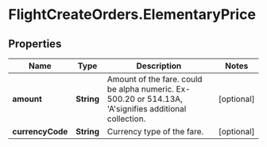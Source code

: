 # FlightCreateOrders.ElementaryPrice

## Properties

Name | Type | Description | Notes
------------ | ------------- | ------------- | -------------
**amount** | **String** | Amount of the fare. could be alpha numeric. Ex- 500.20 or 514.13A, &#39;A&#39;signifies additional collection. | [optional] 
**currencyCode** | **String** | Currency type of the fare. | [optional] 


